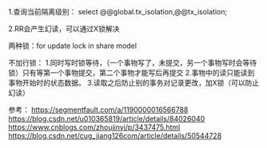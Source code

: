 1.查询当前隔离级别：
    select @@global.tx_isolation,@@tx_isolation;
    
2.RR会产生幻读，可以通过X锁解决

两种锁：for update 
        lock in share model


不加行锁：
    1.同时写时锁等待，（一个事物写了，未提交，另一个事物写时会等待锁）只有等第一个事物提交，第二个事物才能写后再提交
    2.事物中的读只能读到事物开始时的状态数据。
    3.读取之后防止别的事务对记录更改，加X锁（可以防止幻读）

参考：
https://segmentfault.com/a/1190000016566788
https://blog.csdn.net/u010365819/article/details/84026040
https://www.cnblogs.com/zhoujinyi/p/3437475.html
https://blog.csdn.net/cug_jiang126com/article/details/50544728